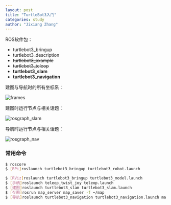 ```yaml
---
layout: post
title: "TurtleBot3入门"
categories: study
author: "Jixiang Zhang"
---
```


ROS软件包：

- turtlebot3_bringup
- turtlebot3_description
- ~~turtlebot3_example~~
- ~~turtlebot3_teleop~~
- **turtlebot3_slam**
- **turtlebot3_navigation**

建图与导航时的所有坐标系：

![frames](https://tva1.sinaimg.cn/large/d494c514ly1gafzof3psfj21t10x6wnj.jpg)

建图时运行节点与相关话题：

![rosgraph_slam](https://tva2.sinaimg.cn/large/d494c514ly1gafzodmehpj21zr0hvgpo.jpg)

导航时运行节点与相关话题：

![rosgraph_nav](https://tvax1.sinaimg.cn/large/d494c514ly1gafzoedf9yj22du1l3gyo.jpg)

### 常用命令

```bash
$ roscore
$ [RPi]roslaunch turtlebot3_bringup turtlebot3_robot.launch

$ [RViz]roslaunch turtlebot3_bringup turtlebot3_model.launch
$ [手柄]roslaunch teleop_twist_joy teleop.launch
$ [建图]roslaunch turtlebot3_slam turtlebot3_slam.launch
$ [存图]rosrun map_server map_saver -f ~/map
$ [导航]roslaunch turtlebot3_navigation turtlebot3_navigation.launch map_file:=$HOME/map.yaml
```
